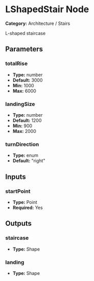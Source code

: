 
# LShapedStair Node

**Category:** Architecture / Stairs

L-shaped staircase

## Parameters


### totalRise
- **Type:** number
- **Default:** 3000
- **Min:** 1000
- **Max:** 6000



### landingSize
- **Type:** number
- **Default:** 1200
- **Min:** 900
- **Max:** 2000



### turnDirection
- **Type:** enum
- **Default:** "right"





## Inputs


### startPoint
- **Type:** Point
- **Required:** Yes



## Outputs


### staircase
- **Type:** Shape



### landing
- **Type:** Shape




